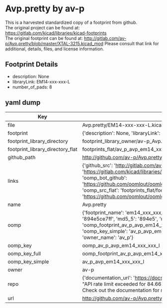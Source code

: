 # Avp.pretty by av-p  
This is a harvested standardized copy of a footprint from github.  
The original project can be found at:  
https://gitlab.com/kicad/libraries/kicad-footprints  
The original footprint can be found at:
http://gitlab.com/av-p/Avp.pretty/blob/master/XTAL-3215.kicad_mod
Please consult that link for additional, details, files, and license information.  
## Footprint Details
* description: None  
* libraryLink: EM14-xxx-xxx-L  
* number_of_pads: 8  
## yaml dump  
| Key | Value |  
| --- | --- |  
| file | Avp.pretty/EM14-xxx-xxx-L.kicad_mod |  
| footprint | {'description': None, 'libraryLink': 'EM14-xxx-xxx-L', 'number_of_pads': 8} |  
| footprint_library_directory | footprint_library_owner/av-p_Avp.pretty |  
| footprint_library_directory_flat | footprints_flat/av_p_avp_em14_xxx_xxx_l/working |  
| github_path | http://github.com/av-p/Avp.pretty/blob/master/EM14-xxx-xxx-L.kicad_mod |  
| links | {'github_src': 'http://gitlab.com/av-p/Avp.pretty/blob/master/XTAL-3215.kicad_mod', 'github_src_repo': 'https://gitlab.com/kicad/libraries/kicad-footprints', 'oomp_bot': 'footprints/av_p_avp_em14_xxx_xxx_l/working', 'oomp_bot_github': 'https://github.com/oomlout/oomlout_oomp_footprint_bot/tree/main/footprints/av_p_avp_em14_xxx_xxx_l/working', 'oomp_src_flat': 'footprints_flat/footprints_flat/av_p_avp_em14_xxx_xxx_l/working', 'oomp_src_flat_github': 'https://github.com/oomlout/oomlout_oomp_footprint_src/tree/main/footprints_flat/av_p_avp_em14_xxx_xxx_l/working'} |  
| name | Avp.pretty |  
| oomp | {'footprint_name': 'em14_xxx_xxx_l', 'library_name': 'avp', 'md5': '894e5ce7ff094bb36591bdf42e7e25f4', 'md5_10': '894e5ce7ff', 'md5_5': '894e5', 'md5_6': '894e5c', 'oomp_key': 'oomp_av_p_avp_em14_xxx_xxx_l', 'oomp_key_extra': 'oomp_footprint_av_p_avp_em14_xxx_xxx_l', 'oomp_key_full': 'oomp_footprint_av_p_avp_em14_xxx_xxx_l_894e5c', 'oomp_key_simple': 'av_p_avp_em14_xxx_xxx_l', 'original_filename': 'Avp.pretty/EM14-xxx-xxx-L.kicad_mod', 'owner_name': 'av_p'} |  
| oomp_key | oomp_av_p_avp_em14_xxx_xxx_l |  
| oomp_key_full | oomp_footprint_av_p_avp_em14_xxx_xxx_l |  
| oomp_key_simple | av_p_avp_em14_xxx_xxx_l |  
| owner | av-p |  
| repo | {'documentation_url': 'https://docs.github.com/rest/overview/resources-in-the-rest-api#rate-limiting', 'message': "API rate limit exceeded for 84.66.173.59. (But here's the good news: Authenticated requests get a higher rate limit. Check out the documentation for more details.)"} |  
| url | http://github.com/av-p/Avp.pretty |  

